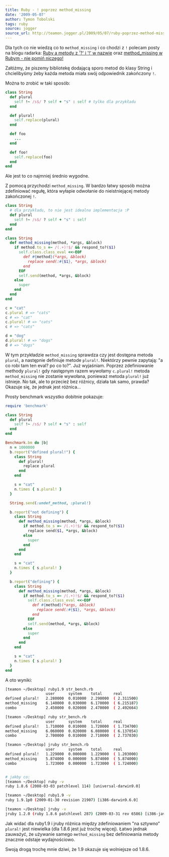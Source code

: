 ```yaml
---
title: Ruby - ! poprzez method_missing
date: '2009-05-07'
author: Tymon Tobolski
tags: ruby
source: jogger
source_url: http://teamon.jogger.pl/2009/05/07/ruby-poprzez-method-missing
---
```

Dla tych co nie wiedzą co to `method_missing` i co chodzi z `!` polecam posty na blogu radarka:
[Ruby a metody z '?' i '!' w nazwie](http://radarek.jogger.pl/2009/02/21/ruby-a-metody-z-i-w-nazwie/) oraz
[method\_missing w Rubym - nie pomiń niczego!](http://radarek.jogger.pl/2008/03/26/method-missing-w-rubym-nie-pomin-niczego/)

Załóżmy, że piszemy bibliotekę dodającą sporo metod do klasy String i chcielibyśmy żeby każda metoda miała swój odpowiednik zakończony `!`.

Można to zrobić w taki sposób:

```ruby
class String
  def plural
    self !~ /s$/ ? self + "s" : self # tylko dla przykładu
  end

  def plural!
    self.replace(plural)
  end

  def foo
    ...
  end

  def foo!
    self.replace(foo)
  end
end
```

Ale jest to co najmniej średnio wygodne.

Z pomocą przychodzi `method_missing`. W bardzo łatwy sposób można zdefiniować regułę, która wyłapie odwołanie do nieistniejącej metody zakończonej `!`.

```ruby
class String
  # dla przykładu, to nie jest idealna implementacja :P
  def plural
    self !~ /s$/ ? self + "s" : self
  end
end

class String
  def method_missing(method, *args, &block)
    if method.to_s =~ /(.+)!$/ && respond_to?($1)
      self.class.class_eval <<-EOF
        def #{method}(*args, &block)
          replace send(:#{$1}, *args, &block)
        end
      EOF
      self.send(method, *args, &block)
    else
      super
    end
  end
end

c = "cat"
c.plural # => "cats"
c # => "cat"
c.plural! # => "cats"
c # => "cats"

d = "dog"
d.plural! # => "dogs"
d # => "dogs"
```

W tym przykładzie `method_missing` sprawdza czy jest dostępna metoda `plural`, a następnie definiuje metode `plural!`. Niektórzy pewnie zapytają: "a co robi tam ten eval? po co to?".
Już wyjaśniam.
Poprzez zdefiniowanie methody `plural!` gdy następnym razem wywołamy `c.plural!` metoda `method_missing` nie zostanie wywołana, ponieważ metoda `plural!` już istnieje. No tak, ale to przecież bez różnicy, działa tak samo, prawda? Okazuje się, że jednak jest różnica...

Prosty benchmark wszystko dobitnie pokazuje:

```ruby
require 'benchmark'

class String
  def plural
    self !~ /s$/ ? self + "s" : self
  end
end

Benchmark.bm do |b|
  n = 1000000
  b.report("defined plural!") {
    class String
      def plural!
        replace plural
      end
    end

    s = "cat"
    n.times { s.plural! }
  }

  String.send(:undef_method, :plural!)

  b.report("not defining") {
    class String
      def method_missing(method, *args, &block)
        if method.to_s =~ /(.+)!$/ && respond_to?($1)
          replace send($1, *args, &block)
        else
          super
        end
      end
    end

    s = "cat"
    n.times { s.plural! }
  }

  b.report("defining") {
    class String
      def method_missing(method, *args, &block)
        if method.to_s =~ /(.+)!$/ && respond_to?($1)
          self.class.class_eval <<-EOF
            def #{method}(*args, &block)
              replace send(:#{$1}, *args, &block)
            end
          EOF
          self.send(method, *args, &block)
        else
          super
        end
      end
    end

    s = "cat"
    n.times { s.plural! }
  }
end
```

A oto wyniki:

```bash
[teamon ~/Desktop] ruby1.9 str_bench.rb
                  user      system    total     real
defined plural!   2.280000  0.010000  2.290000  ( 2.311500)
method_missing    6.140000  0.030000  6.170000  ( 6.215187)
combo             2.450000  0.020000  2.470000  ( 2.492664)

[teamon ~/Desktop] ruby str_bench.rb
                  user      system    total     real
defined plural!   1.710000  0.010000  1.720000  ( 1.734700)
method_missing    6.060000  0.020000  6.080000  ( 6.137054)
combo             2.700000  0.010000  2.710000  ( 2.737030)

[teamon ~/Desktop] jruby str_bench.rb
                  user      system    total     real
defined plural!   1.229000  0.000000  1.229000  ( 1.203000)
method_missing    5.874000  0.000000  5.874000  ( 5.874000)
combo             1.723000  0.000000  1.723000  ( 1.724000)


# jakby co:
[teamon ~/Desktop] ruby -v
ruby 1.8.6 (2008-03-03 patchlevel 114) [universal-darwin9.0]

[teamon ~/Desktop] ruby1.9 -v
ruby 1.9.1p0 (2009-01-30 revision 21907) [i386-darwin9.6.0]

[teamon ~/Desktop] jruby -v
jruby 1.2.0 (ruby 1.8.6 patchlevel 287) (2009-03-31 rev 6586) [i386-java]
```

Jak widać dla ruby1.9 i jruby różnica między zdefiniowaniem "na sztywno" `plural!` jest niewielka (dla 1.8.6 jest już trochę więcej). Łatwo jednak zauważyć, że używanie samego `method_missing` bez definiowania metody znacznie odstaje wydajnościowo.

Swoją drogą trochę mnie dziwi, że 1.9 okazuje się wolniejsze od 1.8.6.
